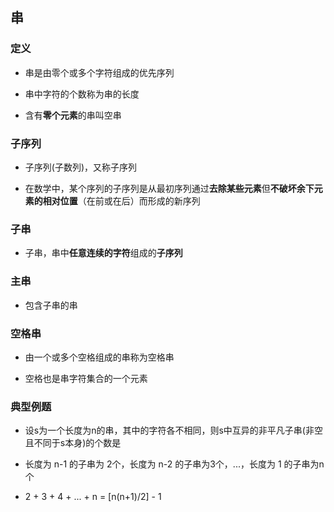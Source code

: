 ## 串

### 定义

- 串是由零个或多个字符组成的优先序列

- 串中字符的个数称为串的长度

- 含有**零个元素**的串叫空串

### 子序列

- 子序列(子数列)，又称子序列

- 在数学中，某个序列的子序列是从最初序列通过**去除某些元素**但**不破坏余下元素的相对位置**（在前或在后）而形成的新序列

### 子串

- 子串，串中**任意连续的字符**组成的**子序列**

### 主串

- 包含子串的串

### 空格串

- 由一个或多个空格组成的串称为空格串

- 空格也是串字符集合的一个元素

### 典型例题

- 设s为一个长度为n的串，其中的字符各不相同，则s中互异的非平凡子串(非空且不同于s本身)的个数是

- 长度为 n-1 的子串为 2个，长度为 n-2 的子串为3个，...，长度为 1 的子串为n个

- 2 + 3 + 4 + ... + n = [n(n+1)/2] - 1

 